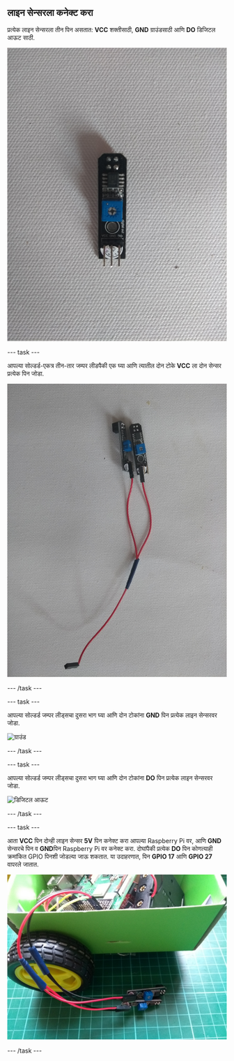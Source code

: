 ## लाइन सेन्सरला कनेक्ट करा

प्रत्येक लाइन सेन्सरला तीन पिन असतात: **VCC** शक्तीसाठी, **GND** ग्राउंडसाठी आणि **DO** डिजिटल आऊट साठी.

![लाईन सेन्सर](images/sensor.jpg)

--- task ---

आपल्या सोल्डर्ड-एकत्र तीन-तार जम्पर लीडपैकी एक घ्या आणि त्यातील दोन टोके **VCC** ला दोन सेन्सर प्रत्येक पिन जोडा.

![पॉवर](images/power.jpg)

--- /task ---

--- task ---

आपल्या सोल्डर्ड जम्पर लीड्सचा दुसरा भाग घ्या आणि दोन टोकांना **GND** पिन प्रत्येक लाइन सेन्सरवर जोडा.

![ग्राउंड](images/ground.jpg)

--- /task ---

--- task ---

आपल्या सोल्डर्ड जम्पर लीड्सचा दुसरा भाग घ्या आणि दोन टोकांना **DO** पिन प्रत्येक लाइन सेन्सरवर जोडा.

![डिजिटल आऊट](images/digital_out.jpg)

--- /task ---

--- task ---

आता **VCC** पिन दोन्ही लाइन सेन्सर **5V** पिन कनेक्ट करा आपल्या Raspberry Pi वर, आणि **GND** सेन्सरचे पिन व **GND**पिन Raspberry Pi वर कनेक्ट करा. दोघांपैकी प्रत्येक **DO** पिन कोणत्याही क्रमांकित GPIO पिनशी जोडल्या जाऊ शकतात. या उदाहरणात, पिन **GPIO 17** आणि **GPIO 27** वापरले जातात.

![जोडलेले](images/connected.jpg)

--- /task ---